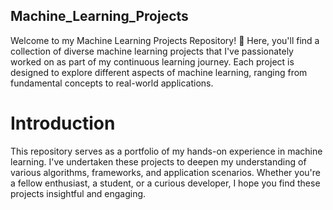 ## Machine_Learning_Projects
Welcome to my Machine Learning Projects Repository! 🚀 Here, you'll find a collection of diverse machine learning projects that I've passionately worked on as part of my continuous learning journey. Each project is designed to explore different aspects of machine learning, ranging from fundamental concepts to real-world applications.

# Introduction
This repository serves as a portfolio of my hands-on experience in machine learning. I've undertaken these projects to deepen my understanding of various algorithms, frameworks, and application scenarios. Whether you're a fellow enthusiast, a student, or a curious developer, I hope you find these projects insightful and engaging.

